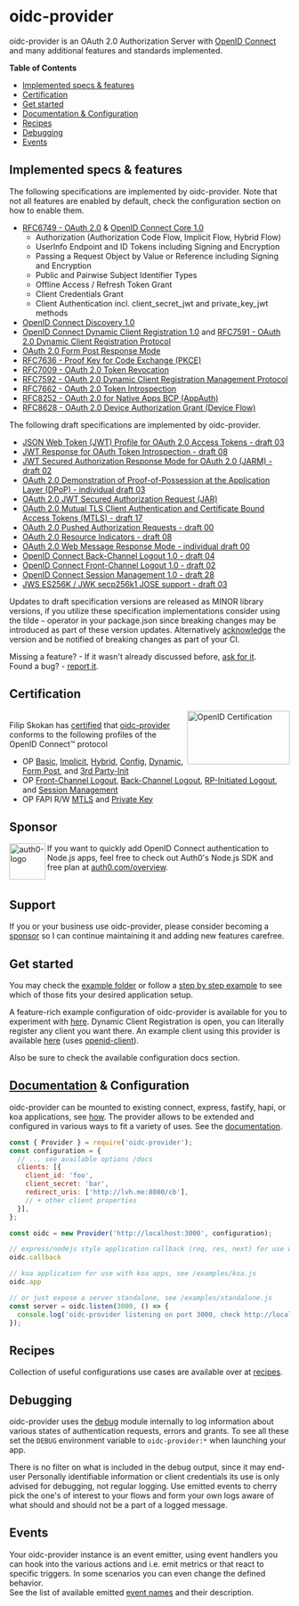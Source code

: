 # oidc-provider

oidc-provider is an OAuth 2.0 Authorization Server with [OpenID Connect][openid-connect] and many
additional features and standards implemented.

**Table of Contents**

- [Implemented specs & features](#implemented-specs--features)
- [Certification](#certification)
- [Get started](#get-started)
- [Documentation & Configuration](#documentation--configuration)
- [Recipes](#recipes)
- [Debugging](#debugging)
- [Events](#events)

## Implemented specs & features

The following specifications are implemented by oidc-provider. Note that not all features are
enabled by default, check the configuration section on how to enable them.

- [RFC6749 - OAuth 2.0][oauth2] & [OpenID Connect Core 1.0][core]
  - Authorization (Authorization Code Flow, Implicit Flow, Hybrid Flow)
  - UserInfo Endpoint and ID Tokens including Signing and Encryption
  - Passing a Request Object by Value or Reference including Signing and Encryption
  - Public and Pairwise Subject Identifier Types
  - Offline Access / Refresh Token Grant
  - Client Credentials Grant
  - Client Authentication incl. client_secret_jwt and private_key_jwt methods
- [OpenID Connect Discovery 1.0][discovery]
- [OpenID Connect Dynamic Client Registration 1.0][registration] and [RFC7591 - OAuth 2.0 Dynamic Client Registration Protocol][oauth2-registration]
- [OAuth 2.0 Form Post Response Mode][form-post]
- [RFC7636 - Proof Key for Code Exchange (PKCE)][pkce]
- [RFC7009 - OAuth 2.0 Token Revocation][revocation]
- [RFC7592 - OAuth 2.0 Dynamic Client Registration Management Protocol][registration-management]
- [RFC7662 - OAuth 2.0 Token Introspection][introspection]
- [RFC8252 - OAuth 2.0 for Native Apps BCP (AppAuth)][oauth-native-apps]
- [RFC8628 - OAuth 2.0 Device Authorization Grant (Device Flow)][device-flow]

The following draft specifications are implemented by oidc-provider.
- [JSON Web Token (JWT) Profile for OAuth 2.0 Access Tokens - draft 03][jwt-at]
- [JWT Response for OAuth Token Introspection - draft 08][jwt-introspection]
- [JWT Secured Authorization Response Mode for OAuth 2.0 (JARM) - draft 02][jarm]
- [OAuth 2.0 Demonstration of Proof-of-Possession at the Application Layer (DPoP) - individual draft 03][dpop]
- [OAuth 2.0 JWT Secured Authorization Request (JAR)][jar]
- [OAuth 2.0 Mutual TLS Client Authentication and Certificate Bound Access Tokens (MTLS) - draft 17][mtls]
- [OAuth 2.0 Pushed Authorization Requests - draft 00][par]
- [OAuth 2.0 Resource Indicators - draft 08][resource-indicators]
- [OAuth 2.0 Web Message Response Mode - individual draft 00][wmrm]
- [OpenID Connect Back-Channel Logout 1.0 - draft 04][backchannel-logout]
- [OpenID Connect Front-Channel Logout 1.0 - draft 02][frontchannel-logout]
- [OpenID Connect Session Management 1.0 - draft 28][session-management]
- [JWS ES256K / JWK secp256k1 JOSE support - draft 03][secp256k1]

Updates to draft specification versions are released as MINOR library versions,
if you utilize these specification implementations consider using the tilde `~` operator in your
package.json since breaking changes may be introduced as part of these version updates. Alternatively
[acknowledge](https://github.com/panva/node-oidc-provider/tree/master/docs/README.md#features) the version and
be notified of breaking changes as part of your CI.

Missing a feature? - If it wasn't already discussed before, [ask for it][suggest-feature].  
Found a bug? - [report it][bug].

## Certification
[<img width="184" height="96" align="right" src="https://cdn.jsdelivr.net/gh/panva/node-oidc-provider@acd3ebf2f5ebbb5605463cb681a1fb2ab9742ace/OpenID_Certified.png" alt="OpenID Certification">][openid-certified-link]  
Filip Skokan has [certified][openid-certified-link] that [oidc-provider][npm-url]
conforms to the following profiles of the OpenID Connect™ protocol

- OP [Basic](https://openid.net/wordpress-content/uploads/2017/01/FilipSkokan_oidc-provider_OP-Basic-02-Jan-2017.zip), [Implicit](https://openid.net/wordpress-content/uploads/2017/01/FilipSkokan_oidc-provider_OP-Implicit-02-Jan-2017.zip), [Hybrid](https://openid.net/wordpress-content/uploads/2017/01/FilipSkokan_oidc-provider_OP-Hybrid-02-Jan-2017.zip), [Config](https://openid.net/wordpress-content/uploads/2017/01/FilipSkokan_oidc-provider_OP-Config-02-Jan-2017.zip), [Dynamic](https://openid.net/wordpress-content/uploads/2017/01/FilipSkokan_oidc-provider_OP-Dynamic-02-Jan-2017.zip), [Form Post](https://openid.net/wordpress-content/uploads/2018/06/FilipSkokan_oidc-provider_OP-FormPost-25-Jun-2018.zip), and [3rd Party-Init](https://openid.net/wordpress-content/uploads/2019/10/FilipSkokan_oidc-provider_OP-3rd-party-23-Sep-2019.zip)
- OP [Front-Channel Logout](https://openid.net/wordpress-content/uploads/2019/11/FilipSkokan_oidc-provider_OP-Front-Channel-Logout_11-Nov-2019.zip), [Back-Channel Logout](https://openid.net/wordpress-content/uploads/2019/11/FilipSkokan_oidc-provider_OP-Back-Channel-Logout_11-Nov-2019.zip), [RP-Initiated Logout](https://openid.net/wordpress-content/uploads/2019/11/FilipSkokan_oidc-provider_OP-RP-Initiated-Logout_11-Nov-2019.zip), and [Session Management](https://openid.net/wordpress-content/uploads/2019/11/FilipSkokan_oidc-provider_OP-Session-Management_11-Nov-2019.zip)
- OP FAPI R/W [MTLS](https://openid.net/wordpress-content/uploads/2019/08/FilipSkokan_oidc-provider_OP-FAPI-RW-mtls-20-Aug-2019.zip) and [Private Key](https://openid.net/wordpress-content/uploads/2019/08/FilipSkokan_oidc-provider_OP-FAPI-RW-private_key_jwt-20-Aug-2019.zip)

## Sponsor

[<img width="65" height="65" align="left" src="https://avatars.githubusercontent.com/u/2824157?s=75&v=4" alt="auth0-logo">][sponsor-auth0] If you want to quickly add OpenID Connect authentication to Node.js apps, feel free to check out Auth0's Node.js SDK and free plan at [auth0.com/overview][sponsor-auth0].<br><br>

## Support

If you or your business use oidc-provider, please consider becoming a [sponsor][support-sponsor] so I can continue maintaining it and adding new features carefree.

## Get started
You may check the [example folder](/example) or follow a [step by step example][example-repo] to see
which of those fits your desired application setup.

A feature-rich example configuration of oidc-provider is available for you to experiment with
[here][heroku-example]. Dynamic Client Registration is open, you can literally register any client
you want there. An example client using this provider is available [here][heroku-example-client]
(uses [openid-client][openid-client]).

Also be sure to check the available configuration docs section.

## [Documentation](/docs/README.md) & Configuration

oidc-provider can be mounted to existing connect, express, fastify, hapi, or koa applications, see
[how](/docs/README.md#mounting-oidc-provider). The provider allows to be extended and configured in
various ways to fit a variety of uses. See the [documentation](/docs/README.md).

```js
const { Provider } = require('oidc-provider');
const configuration = {
  // ... see available options /docs
  clients: [{
    client_id: 'foo',
    client_secret: 'bar',
    redirect_uris: ['http://lvh.me:8080/cb'],
    // + other client properties
  }],
};

const oidc = new Provider('http://localhost:3000', configuration);

// express/nodejs style application callback (req, res, next) for use with express apps, see /examples/express.js
oidc.callback

// koa application for use with koa apps, see /examples/koa.js
oidc.app

// or just expose a server standalone, see /examples/standalone.js
const server = oidc.listen(3000, () => {
  console.log('oidc-provider listening on port 3000, check http://localhost:3000/.well-known/openid-configuration');
});
```


## Recipes
Collection of useful configurations use cases are available over at [recipes](/recipes).


## Debugging
oidc-provider uses the [debug][debug-link] module internally to log information about various states
of authentication requests, errors and grants. To see all these set the `DEBUG` environment variable
to `oidc-provider:*` when launching your app.

There is no filter on what is included in the debug output, since it may end-user Personally
identifiable information or client credentials its use is only advised for debugging, not regular
logging. Use emitted events to cherry pick the one's of interest to your flows and form your own
logs aware of what should and should not be a part of a logged message.


## Events
Your oidc-provider instance is an event emitter, using event handlers you can hook into the various
actions and i.e. emit metrics or that react to specific triggers. In some scenarios you can even
change the defined behavior.  
See the list of available emitted [event names](/docs/events.md) and their description.


[npm-url]: https://www.npmjs.com/package/oidc-provider
[openid-certified-link]: https://openid.net/certification/
[openid-connect]: https://openid.net/connect/
[core]: https://openid.net/specs/openid-connect-core-1_0.html
[discovery]: https://openid.net/specs/openid-connect-discovery-1_0.html
[oauth2-registration]: https://tools.ietf.org/html/rfc7591
[registration]: https://openid.net/specs/openid-connect-registration-1_0.html
[session-management]: https://openid.net/specs/openid-connect-session-1_0-28.html
[form-post]: https://openid.net/specs/oauth-v2-form-post-response-mode-1_0.html
[oauth2]: https://tools.ietf.org/html/rfc6749
[oauth2-bearer]: https://tools.ietf.org/html/rfc6750
[revocation]: https://tools.ietf.org/html/rfc7009
[introspection]: https://tools.ietf.org/html/rfc7662
[pkce]: https://tools.ietf.org/html/rfc7636
[example-repo]: https://github.com/panva/node-oidc-provider-example
[heroku-example]: https://op.panva.cz/.well-known/openid-configuration
[heroku-example-client]: https://tranquil-reef-95185.herokuapp.com/client
[openid-client]: https://github.com/panva/node-openid-client
[backchannel-logout]: https://openid.net/specs/openid-connect-backchannel-1_0-04.html
[frontchannel-logout]: https://openid.net/specs/openid-connect-frontchannel-1_0-02.html
[registration-management]: https://tools.ietf.org/html/rfc7592
[oauth-native-apps]: https://tools.ietf.org/html/rfc8252
[debug-link]: https://github.com/visionmedia/debug
[wmrm]: https://tools.ietf.org/html/draft-sakimura-oauth-wmrm-00
[jar]: https://tools.ietf.org/html/draft-ietf-oauth-jwsreq-19
[device-flow]: https://tools.ietf.org/html/rfc8628
[jwt-introspection]: https://tools.ietf.org/html/draft-ietf-oauth-jwt-introspection-response-08
[sponsor-auth0]: https://auth0.com/overview?utm_source=GHsponsor&utm_medium=GHsponsor&utm_campaign=oidc-provider&utm_content=auth
[suggest-feature]: https://github.com/panva/node-oidc-provider/issues/new?template=feature-request.md
[bug]: https://github.com/panva/node-oidc-provider/issues/new?template=bug-report.md
[mtls]: https://tools.ietf.org/html/draft-ietf-oauth-mtls-17
[dpop]: https://tools.ietf.org/html/draft-fett-oauth-dpop-03
[resource-indicators]: https://tools.ietf.org/html/draft-ietf-oauth-resource-indicators-08
[jarm]: https://openid.net/specs/openid-financial-api-jarm-wd-02.html
[jwt-at]: https://tools.ietf.org/html/draft-ietf-oauth-access-token-jwt-03
[support-sponsor]: https://github.com/sponsors/panva
[par]: https://tools.ietf.org/html/draft-ietf-oauth-par-00
[secp256k1]: https://tools.ietf.org/html/draft-ietf-cose-webauthn-algorithms-03
